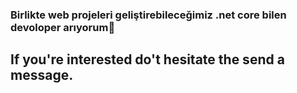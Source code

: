 ### Birlikte web projeleri geliştirebileceğimiz .net core bilen devoloper arıyorum🔴

## If you're interested do't hesitate the send a message.
